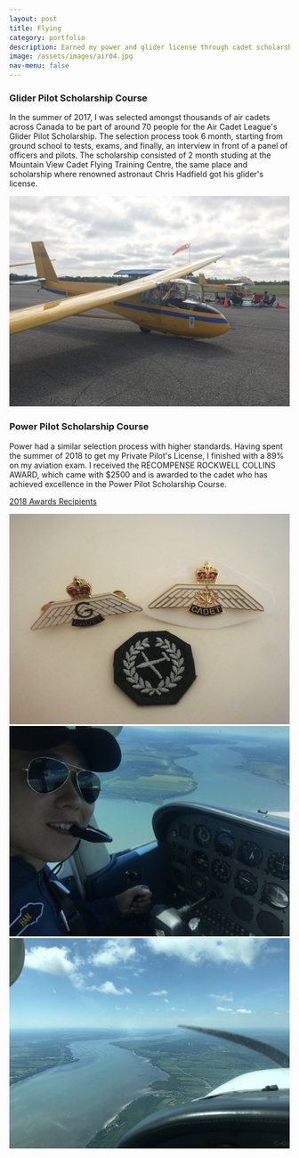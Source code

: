 ```yaml
---
layout: post
title: Flying
category: portfolio
description: Earned my power and glider license through cadet scholarships
image: /assets/images/air04.jpg
nav-menu: false
---
```


<!-- Content -->
<h3>Glider Pilot Scholarship Course</h3>
<p>In the summer of 2017, I was selected amongst thousands of air cadets across Canada to be part of around 70 people 
for the Air Cadet League's Glider Pilot Scholarship. The selection process took 6 month, starting from ground school to tests, exams,
 and finally, an interview in front of a panel of officers and pilots. The scholarship consisted of 2 month studing at 
 the Mountain View Cadet Flying Training Centre, the same place and scholarship where renowned astronaut Chris Hadfield got his glider's license.<p>

<span class="image fit"><img src="../assets/images/Glider.jpg" alt="" /></span>

<h3>Power Pilot Scholarship Course</h3>
<p>Power had a similar selection process with higher standards. Having spent the summer of 2018 to get my Private Pilot's License,
I finished with a 89% on my aviation exam. I received the RÉCOMPENSE ROCKWELL COLLINS AWARD, which came with $2500 and is awarded to 
the cadet who has achieved excellence in the Power Pilot Scholarship Course.
<p>

<a href="https://aircadetleague.com/wp-content/uploads/2019/01/2018-Awards-Recipients.pdf">2018 Awards Recipients</a>

<div class="box alt">
	<div class="row 50% uniform">
		<div class="4u"><span class="image fit"><img src="../assets/images/cadet_wings.jpg" alt="" /></span></div>
		<div class="4u"><span class="image fit"><img src="../assets/images/air01.jpg" alt="" /></span></div>
		<div class="4u$"><span class="image fit"><img src="../assets/images/air02.jpg" alt="" /></span></div>
	</div>
</div>